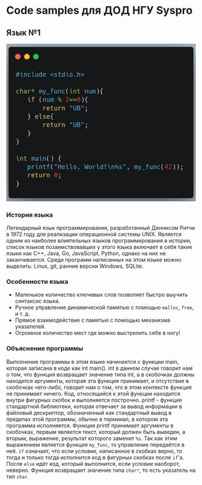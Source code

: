# Code samples для ДОД НГУ Syspro

## Язык №1

![code sample](code_samples/c_ub.png)

### История языка

Легендарный язык программирования, разработанный Деннисом Ритчи в 1972 году для реализации операционной системы UNIX. Является одним из наиболее влиятельных языков программирования в истории, список языков позаимствовавших у этого языка включает в себя такие языки как C++, Java, Go, JavaScript, Python, однако на них не заканчивается. Среди программ написанных на этом языке можно выделить: Linux, git, ранние версии Windows, SQLite.

### Особенности языка

- Маленькое количество ключевых слов позволяет быстро выучить синтаксис языка.
- Ручное управление динамической памятью с помощью `malloc`, `free`, и т. д.
- Прямое взаимодействие с памятью с помощью механизма указателей.
- Огромное количество мест где можно выстрелить себе в ногу!

### Объяснение программы

Выполнение программы в этом языке начинается с функции main, которая записана в коде как int main(). int в данном случае говорит нам о том, что функция возвращает значение типа int, а в скобочках должны находится аргументы, которая эта функция принимает, и отсутствие в скобочках чего-либо, говорит нам о том, что в этом контексте функция не принимает ничего. Код, относящийся к этой функции находится внутри фигурных скобок и выполняется построчно. printf - функция стандартной библиотеки, которая отвечает за вывод информации в файловый дескриптор, обозначенный как стандартный вывод в пределах этой программы, обычно в терминал, в котором эта программа исполняется. Функция printf принимает аргументы в скобочках, первым является текст, который должен быть выведен, а вторым, выражение, результат которого заменит `%s`. Так как этим выражением является функция `my_func`, то управление передаётся в неё. `if` означает, что если условие, написанное в скобках верно, то тогда и только тогда исполнится код в фигурных скобках после `if`'а. После `else` идёт код, который выполнится, если условие наоборот, неверно. Функция возвращает значение типа `char*`, то есть указатель на тип `char`.





